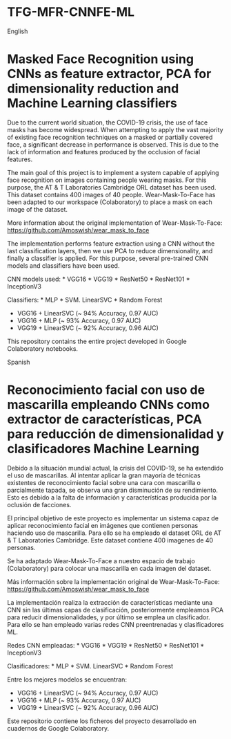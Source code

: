 # TFG-MFR-CNNFE-ML


English
# Masked Face Recognition using CNNs as feature extractor, PCA for dimensionality reduction and Machine Learning classifiers


Due to the current world situation, the COVID-19 crisis, the use of face masks has become widespread. When attempting to apply the vast majority of existing face recognition techniques on a masked or partially covered face, a significant decrease in performance is observed. This is due to the lack of information and features produced by the occlusion of facial features.

The main goal of this project is to implement a system capable of applying face recognition on images containing people wearing masks. 
For this purpose, the AT & T Laboratories Cambridge ORL dataset has been used. This dataset contains 400 images of 40 people. 
Wear-Mask-To-Face has been adapted to our workspace (Colaboratory) to place a mask on each image of the dataset. 

More information about the original implementation of Wear-Mask-To-Face: https://github.com/Amoswish/wear_mask_to_face

The implementation performs feature extraction using a CNN without the last classification layers, then we use PCA to reduce dimensionality, and finally a classifier is applied.
For this purpose, several pre-trained CNN models and classifiers have been used.
  
  CNN models used:
    * VGG16
    * VGG19
    * ResNet50
    * ResNet101
    * InceptionV3

Classifiers:
    * MLP
    * SVM. LinearSVC
    * Random Forest


   *  VGG16 + LinearSVC   (~ 94% Accuracy, 0.97 AUC)
   *  VGG16 + MLP         (~ 93% Accuracy, 0.97 AUC)
   *  VGG19 + LinearSVC   (~ 92% Accuracy, 0.96 AUC)

This repository contains the entire project developed in Google Colaboratory notebooks.



Spanish
# Reconocimiento facial con uso de mascarilla empleando CNNs como extractor de características, PCA para reducción de dimensionalidad y clasificadores Machine Learning


Debido a la situación mundial actual, la crisis del COVID-19, se ha extendido el uso de mascarillas. Al intentar aplicar la gran mayoría de técnicas existentes de reconocimiento facial sobre una cara con mascarilla o parcialmente tapada, se observa una gran disminución de su rendimiento. Esto es debido a la falta de información y características producida por la oclusión de facciones.

El principal objetivo de este proyecto es implementar un sistema capaz de aplicar reconocimiento facial en imágenes que contienen personas haciendo uso de mascarilla. 
Para ello se ha empleado el dataset ORL de AT & T Laboratories Cambridge. Este dataset contiene 400 imagenes de 40 personas. 

Se ha adaptado Wear-Mask-To-Face a nuestro espacio de trabajo (Colaboratory) para colocar una mascarilla en cada imagen del dataset. 

Más información sobre la implementación original de Wear-Mask-To-Face: https://github.com/Amoswish/wear_mask_to_face

La implementación realiza la extracción de características mediante una CNN sin las últimas capas de clasificación, posteriormente empleamos PCA para reducir dimensionalidades, y por último se emplea un clasificador.
Para ello se han empleado varias redes CNN preentrenadas y clasificadores ML.
  
  Redes CNN empleadas:
    *  VGG16
    *  VGG19
    *  ResNet50
    *  ResNet101
    *  InceptionV3

  Clasificadores:
    *  MLP
    *  SVM. LinearSVC
    *  Random Forest

Entre los mejores modelos se encuentran:


 *  VGG16 + LinearSVC   (~ 94% Accuracy, 0.97 AUC)
 *  VGG16 + MLP         (~ 93% Accuracy, 0.97 AUC)
 *  VGG19 + LinearSVC   (~ 92% Accuracy, 0.96 AUC)

Este repositorio contiene los ficheros del proyecto desarrollado en cuadernos de Google Colaboratory.
